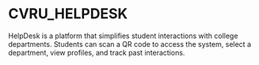 # CVRU_HELPDESK
HelpDesk is a platform that simplifies student interactions with college departments. Students can scan a QR code to access the system, select a department, view profiles, and track past interactions.
